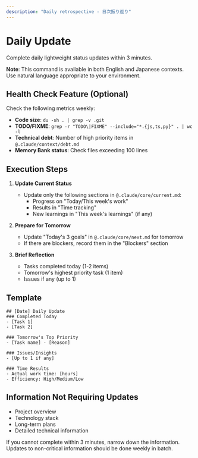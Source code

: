 ```yaml
---
description: "Daily retrospective - 日次振り返り"
---
```


# Daily Update

Complete daily lightweight status updates within 3 minutes.

**Note**: This command is available in both English and Japanese contexts. Use natural language appropriate to your environment.

## Health Check Feature (Optional)

Check the following metrics weekly:
- **Code size**: `du -sh . | grep -v .git`
- **TODO/FIXME**: `grep -r "TODO\|FIXME" --include="*.{js,ts,py}" . | wc -l`
- **Technical debt**: Number of high priority items in `@.claude/context/debt.md`
- **Memory Bank status**: Check files exceeding 100 lines

## Execution Steps

1. **Update Current Status**
   - Update only the following sections in `@.claude/core/current.md`:
     - Progress on "Today/This week's work"
     - Results in "Time tracking"
     - New learnings in "This week's learnings" (if any)

2. **Prepare for Tomorrow**
   - Update "Today's 3 goals" in `@.claude/core/next.md` for tomorrow
   - If there are blockers, record them in the "Blockers" section

3. **Brief Reflection**
   - Tasks completed today (1-2 items)
   - Tomorrow's highest priority task (1 item)
   - Issues if any (up to 1)

## Template
```
## [Date] Daily Update
### Completed Today
- [Task 1]
- [Task 2]

### Tomorrow's Top Priority
- [Task name] - [Reason]

### Issues/Insights
- [Up to 1 if any]

### Time Results
- Actual work time: [hours]
- Efficiency: High/Medium/Low
```

## Information Not Requiring Updates
- Project overview
- Technology stack
- Long-term plans
- Detailed technical information

If you cannot complete within 3 minutes, narrow down the information.
Updates to non-critical information should be done weekly in batch.